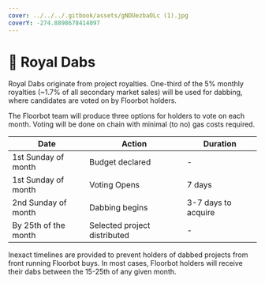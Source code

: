 ```yaml
---
cover: ../../../.gitbook/assets/gNDUezbaOLc (1).jpg
coverY: -274.8898678414097
---
```


# 💸 Royal Dabs

Royal Dabs originate from project royalties. One-third of the 5% monthly royalties (\~1.7% of all secondary market sales) will be used for dabbing, where candidates are voted on by Floorbot holders.

The Floorbot team will produce three options for holders to vote on each month. Voting will be done on chain with minimal (to no) gas costs required.&#x20;

| Date                 | Action                       | Duration            |
| -------------------- | ---------------------------- | ------------------- |
| 1st Sunday of month  | Budget declared              | -                   |
| 1st Sunday of month  | Voting Opens                 | 7 days              |
| 2nd Sunday of month  | Dabbing begins               | 3-7 days to acquire |
| By 25th of the month | Selected project distributed | -                   |

Inexact timelines are provided to prevent holders of dabbed projects from front running Floorbot buys. In most cases, Floorbot holders will receive their dabs between the 15-25th of any given month.&#x20;
